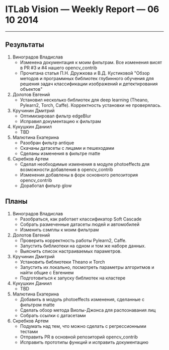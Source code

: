 # ITLab Vision — Weekly Report — 06 10 2014

----------------

## Результаты

  1. Виноградов Владислав
     - Изменена документация к моим фильтрам. Все изменения висят в PR #3 и #4 нашего opencv_contrib
     - Прочитана статья П.Н. Дружкова и В.Д. Кустиковой "Обзор методов и программных библиотек глубинного обучения для решения задач классификации изображений и детектирования объектов"
  1. Долотов Евгений
     - Установил несколько библиотек для deep learning (Theano, Pylearn2, Torch, Caffe). Корректность установки не проверялась.
  1. Кручинин Дмитрий
     - Оптимизировал фильтр edgeBlur
     - Исправил документацию к фильтрам
  1. Кукушкин Даниил
     - TBD
  1. Малютина Екатерина
     - Разобран фильтр antique
     - Скачаны датасеты c лицами и пешеходами
     - Сделаны изменения в фильтре matte
  1. Скребков Артем
     - Сделал необходимые изменения в модуле photoeffects для возможности добавления в opencv_contrib
     - Изменения добавлены в форк основного репозитория opencv_contrib
     - Доработал фильтр glow

## Планы

  1. Виноградов Владислав
     - Разобраться, как работает классификатор Soft Cascade
     - Собрать размеченные датасеты людей и автомобилей
     - Изменить сэмплы к моим фильтрам
  1. Долотов Евгений
     - Проверить корректность работы Pylearn2, Caffe.
     - Запустить библиотеки на одном и том же наборе данных.
     - Выяснить список настраиваемых параметров.
  1. Кручинин Дмитрий
     - Установить библиотеки Theano и Torch
     - Запустить их локально, посмотреть параметры алгоритмов и найти общие с Евгением
     - Подготовиться к запуску библиотек на кластере
  1. Кукушкин Даниил
     - TBD
  1. Малютина Екатерина
     - Добавить в модуль photoeffects изменения, сделанные с фильтром matte
     - Сделать обзор метода Виолы-Джонса для распознавания лиц
     - Собрать ссылки с датасетами
  1. Скребков Артем
     - Подумать над тем, что можно сделать с регрессионными тестами
     - Отправить PR в основной репозиторий opencv_contrib
     - Исправить прототипы функций и исправить документацию

